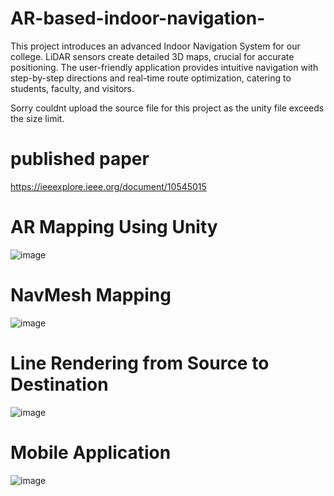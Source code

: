 # AR-based-indoor-navigation-
This project introduces an advanced Indoor Navigation System for our college. LiDAR sensors create detailed 3D maps, crucial for accurate positioning. The user-friendly application provides intuitive navigation with step-by-step directions and real-time route optimization, catering to students, faculty, and visitors.

Sorry couldnt upload the source file for this project as the unity file exceeds the size limit.

# published paper
https://ieeexplore.ieee.org/document/10545015

# AR Mapping Using Unity
![image](https://github.com/user-attachments/assets/03e49253-028a-4dd0-9052-09962f1e40c0)

# NavMesh Mapping
![image](https://github.com/user-attachments/assets/3c23212a-8b87-4568-948f-16e80d766280)

# Line Rendering from Source to Destination
![image](https://github.com/user-attachments/assets/f84b7f60-0861-4812-818b-107e63bc130e)

# Mobile Application 
![image](https://github.com/user-attachments/assets/a9d424c7-e10e-4006-b5df-76fe2439f0eb)
